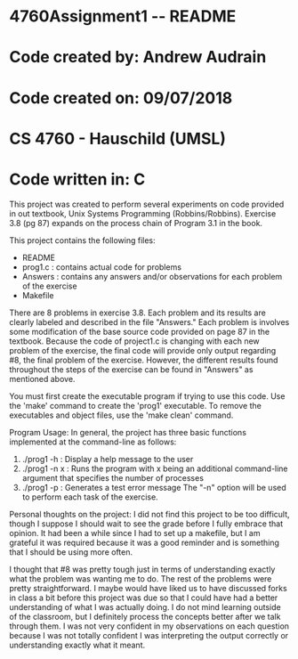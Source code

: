 # 4760Assignment1 -- README

# Code created by: Andrew Audrain
# Code created on: 09/07/2018
# CS 4760 - Hauschild (UMSL)
# Code written in: C

This project was created to perform several experiments on code provided in out textbook, Unix Systems Programming (Robbins/Robbins).
Exercise 3.8 (pg 87) expands on the process chain of Program 3.1 in the book. 

This project contains the following files:
  - README
  - prog1.c : contains actual code for problems
  - Answers : contains any answers and/or observations for each problem of the exercise
  - Makefile
  
There are 8 problems in exercise 3.8. Each problem and its results are clearly labeled and described in the file "Answers."
Each problem is involves some modification of the base source code provided on page 87 in the textbook. Because the code of 
project1.c is changing with each new problem of the exercise, the final code will provide only output regarding #8, the 
final problem of the exercise. However, the different results found throughout the steps of the exercise can be found in 
"Answers" as mentioned above. 

You must first create the executable program if trying to use this code. Use the 'make' command to create the 'prog1' executable.
To remove the executables and object files, use the 'make clean' command. 

Program Usage:
In general, the project has three basic functions implemented at the command-line as follows:
  1) ./prog1 -h   : Display a help message to the user
  2) ./prog1 -n x : Runs the program with x being an additional command-line argument that specifies the number of processes
  3) ./prog1 -p   : Generates a test error message
The "-n" option will be used to perform each task of the exercise. 

Personal thoughts on the project: 
  I did not find this project to be too difficult, though I suppose I should wait to see the grade before I fully embrace that opinion. 
  It had been a while since I had to set up a makefile, but I am grateful it was required because it was a good reminder and is 
  something that I should be using more often. 
  
  I thought that #8 was pretty tough just in terms of understanding exactly what the problem was wanting me to do. The rest of the 
  problems were pretty straightforward. I maybe would have liked us to have discussed forks in class a bit before this project was due
  so that I could have had a better understanding of what I was actually doing. I do not mind learning outside of the classroom, but I
  definitely process the concepts better after we talk through them. I was not very confident in my observations on each question 
  because I was not totally confident I was interpreting the output correctly or understanding exactly what it meant. 
